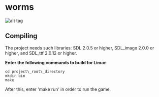# worms

![alt tag](https://github.com/jangolare/worms/blob/master/res/example.png)

## Compiling

The project needs such libraries: SDL 2.0.5 or higher, SDL\_image 2.0.0 or higher, and SDL\_ttf 2.0.12 or higher.

**Enter the following commands to build for Linux:**
```
cd project\_root\_directory
mkdir bin
make
```

After this, enter 'make run' in order to run the game.


